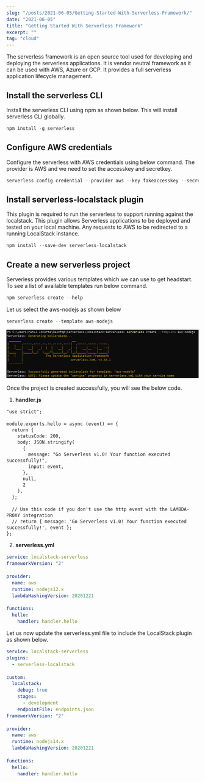```yaml
---
slug: "/posts/2021-06-05/Getting-Started-With-Serverless-Framework/"
date: "2021-06-05"
title: "Getting Started With Serverless Framework"
excerpt: ""
tag: "cloud"
---
```


The serverless framework is an open source tool used for developing and deploying the serverless applications. It is vendor neutral framework as it can be used with AWS, Azure or GCP. It provides a full serverless application lifecycle management.

## Install the serverless CLI

Install the serverless CLI using npm as shown below. This will install serverless CLI globally.

```javascript
npm install -g serverless
```

## Configure AWS credentials

Configure the serverless with AWS credentials using below command. The provider is AWS and we need to set the accesskey and secretkey.

```javascript
serverless config credential --provider aws --key fakeaccesskey --secret fakesecretkey
```

## Install serverless-localstack plugin

This plugin is required to run the serverless to support running against the localstack. This plugin allows Serverless applications to be deployed and tested on your local machine. Any requests to AWS to be redirected to a running LocalStack instance.

```javascript
npm install --save-dev serverless-localstack
```

## Create a new serverless project

Serverless provides various templates which we can use to get headstart. To see a list of available templates run below command.

```javascript
npm serverless create --help

```

Let us select the aws-nodejs as shown below

```javascript
serverless create --template aws-nodejs

```

![serverless-new-create](./serverless-new-create.png)

Once the project is created successfully, you will see the below code.

1. **handler.js**

```javascript{numberLines: true}
"use strict";

module.exports.hello = async (event) => {
  return {
    statusCode: 200,
    body: JSON.stringify(
      {
        message: "Go Serverless v1.0! Your function executed successfully!",
        input: event,
      },
      null,
      2
    ),
  };

  // Use this code if you don't use the http event with the LAMBDA-PROXY integration
  // return { message: 'Go Serverless v1.0! Your function executed successfully!', event };
};
```

2. **serverless.yml**

```yaml
service: localstack-serverless
frameworkVersion: "2"

provider:
  name: aws
  runtime: nodejs12.x
  lambdaHashingVersion: 20201221

functions:
  hello:
    handler: handler.hello
```

Let us now update the serverless.yml file to include the LocalStack plugin as shown below.

```yaml
service: localstack-serverless
plugins:
  - serverless-localstack

custom:
  localstack:
    debug: true
    stages:
      - development
    endpointFile: endpoints.json
frameworkVersion: "2"

provider:
  name: aws
  runtime: nodejs14.x
  lambdaHashingVersion: 20201221

functions:
  hello:
    handler: handler.hello
```
